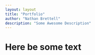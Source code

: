 ```yaml
---
layout: layout
title: "Portfolio"
author: "Nathan Brettell"
description: "Some Awesome Description"
---
```


# Here be some text